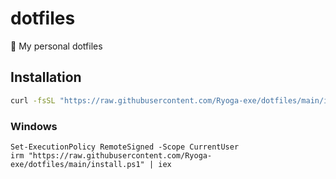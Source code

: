 # dotfiles
🧊 My personal dotfiles

## Installation

```sh
curl -fsSL "https://raw.githubusercontent.com/Ryoga-exe/dotfiles/main/install.ps1" | sh
```

### Windows

```pwsh
Set-ExecutionPolicy RemoteSigned -Scope CurrentUser
irm "https://raw.githubusercontent.com/Ryoga-exe/dotfiles/main/install.ps1" | iex
```
